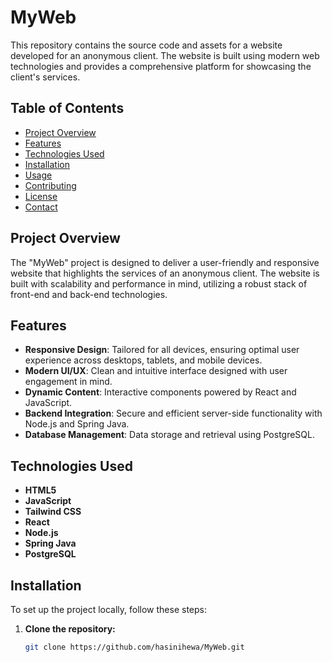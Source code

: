 # MyWeb

This repository contains the source code and assets for a website developed for an anonymous client. The website is built using modern web technologies and provides a comprehensive platform for showcasing the client's services.

## Table of Contents

- [Project Overview](#project-overview)
- [Features](#features)
- [Technologies Used](#technologies-used)
- [Installation](#installation)
- [Usage](#usage)
- [Contributing](#contributing)
- [License](#license)
- [Contact](#contact)

## Project Overview

The "MyWeb" project is designed to deliver a user-friendly and responsive website that highlights the services of an anonymous client. The website is built with scalability and performance in mind, utilizing a robust stack of front-end and back-end technologies.

## Features

- **Responsive Design**: Tailored for all devices, ensuring optimal user experience across desktops, tablets, and mobile devices.
- **Modern UI/UX**: Clean and intuitive interface designed with user engagement in mind.
- **Dynamic Content**: Interactive components powered by React and JavaScript.
- **Backend Integration**: Secure and efficient server-side functionality with Node.js and Spring Java.
- **Database Management**: Data storage and retrieval using PostgreSQL.

## Technologies Used

- **HTML5**
- **JavaScript**
- **Tailwind CSS**
- **React**
- **Node.js**
- **Spring Java**
- **PostgreSQL**

## Installation

To set up the project locally, follow these steps:

1. **Clone the repository:**
   ```bash
   git clone https://github.com/hasinihewa/MyWeb.git
